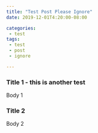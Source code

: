 ```yaml
---
title: "Test Post Please Ignore"
date: 2019-12-01T4:20:00-08:00

categories:
 - test
tags:
 - test
 - post
 - ignore

---
```



### Title 1 - this is another test
Body 1

### Title 2

Body 2
